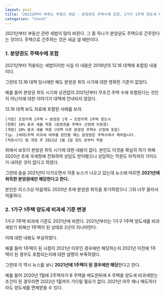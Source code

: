 ```yaml
---
layout: post
title: "2021년부터 바뀌는 부동산 세금 - 분양권도 주택수에 포함, 1가구 1주택 양도세 비과세 기준 변경"
categories: "stock"
---
```


2021년부터 부동산 관련 세법이 많이 바뀐다. 그 중 하나가 분양권도 주택으로 간주한다는 것이다. 주택으로 간주하는 것은 세금 낼 때만이다.

### 1. 분양권도 주택수에 포함

2021년부터 적용되는 세법이지만 사실 이 내용은 2019년의 12.16 대책에 포함된 내용이다.

그런데 12.16 대책 당시에만 해도 분양권 취득 시기에 대한 명확한 기준이 없었다.

예를 들어 분양권 취득 시기와 상관없이 2021년부터 무조건 주택 수에 포함된다는 것인지 아닌지에 대한 이야기가 대책에 안내되지 않았다.

12.16 대책 보도 자료에 포함된 사례를 보자.

```
[가정] 조정지역 2주택 + 분양권 1개 → 조정지역 1주택 양도시
[현행] 10% 중과 세율 적용 (분양권을 주택수 산정에 미포함)
[개정] 20% 중과 세율 적용 (대책 이후 분양권 주택수 산정에 포함)
Tip. 1세대1주택 비과세 여부를 판단할 때는 분양권은 주택수에서 제외됩니다.
[적용시기] 법 개정 후 2021년 1월 1일 양도 분부터 적용
```

위에서 보듯이 분양권 취득 시기에 대한 내용이 없다. 본인도 이것을 확실히 하기 위해 2020년 초에 국세청에 전화하여 상담도 받아봤으나 상담하는 직원도 아직까지 가이드가 내려온 것이 없다고 하였다.

그런데 슬슬 2021년이 다가오면서 각종 뉴스가 나오고 있는데 뉴스에 따르면 **2021년에 취득한 분양권에만 해당한다고 한다.**

본인은 리스크상 아쉽게도 2020년 초에 분양권 취득을 포기하였으나 그뒤 너무 올라서 억울하다.

### 2. 1가구 1주택 양도세 비과세 기준 변경

1가구 1주택 비과세 기준도 2021년에 바뀐다. 2021년부터는 1가구 1주택 양도세를 비과세받기 위해선 1주택이 된 상태로 2년이 지나야한다.

이에 대한 내용도 부실하였다.

예를 들어 1주택이 된 시점이 2021년 이후인 경우에만 해당하는지 2021년 이전에 1주택이 된 경우도 포함되는지에 대한 설명이 부족하였다.

그런데 이 역시 뉴스를 보니 **2021년에 1주택이 된 경우에만 해당**한다고 한다.

예를 들어 2020년 1월에 2주택자가 B 주택을 매도한뒤에 A 주택을 양도세 비과세받는 조건이 된 경우라면 2022년 1월까지 기다릴 필요가 없다. 2021년 아무 때나 매도하더라도 양도세를 면제받을 수 있다.
